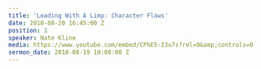 ```yaml
---
title: 'Leading With A Limp: Character Flaws'
date: 2018-08-20 16:45:00 Z
position: 1
speaker: Nate Kline
media: https://www.youtube.com/embed/CPhE5-I3u7s?rel=0&amp;controls=0
sermon_date: 2018-08-19 10:00:00 Z
---
```


